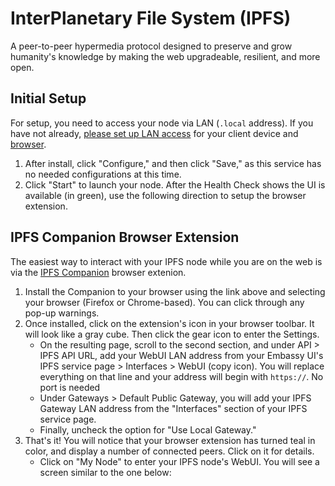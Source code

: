 # InterPlanetary File System (IPFS)

A peer-to-peer hypermedia protocol designed to preserve and grow humanity's
knowledge by making the web upgradeable, resilient, and more open.

## Initial Setup

For setup, you need to access your node via LAN (`.local` address). If you have
not already,
[please set up LAN access](https://start9.com/latest/user-manual/connecting/connecting-lan/lan-os/index)
for your client device and
[browser](https://start9.com/latest/user-manual/connecting/connecting-lan/lan-browser/index).

1. After install, click "Configure," and then click "Save," as this service has
   no needed configurations at this time.
1. Click "Start" to launch your node. After the Health Check shows the UI is
   available (in green), use the following direction to setup the browser
   extension.

## IPFS Companion Browser Extension

The easiest way to interact with your IPFS node while you are on the web is via
the [IPFS Companion](https://docs.ipfs.io/install/ipfs-companion/) browser
extenion.

1. Install the Companion to your browser using the link above and selecting your
   browser (Firefox or Chrome-based). You can click through any pop-up warnings.
1. Once installed, click on the extension's icon in your browser toolbar. It
   will look like a gray cube. Then click the gear icon to enter the Settings.
   - On the resulting page, scroll to the second section, and under API > IPFS
     API URL, add your WebUI LAN address from your Embassy UI's IPFS service
     page > Interfaces > WebUI (copy icon). You will replace everything on that
     line and your address will begin with `https://`. No port is needed
   - Under Gateways > Default Public Gateway, you will add your IPFS Gateway LAN
     address from the "Interfaces" section of your IPFS service page.
   - Finally, uncheck the option for "Use Local Gateway."
1. That's it! You will notice that your browser extension has turned teal in
   color, and display a number of connected peers. Click on it for details.
   - Click on "My Node" to enter your IPFS node's WebUI. You will see a screen
     similar to the one below:
